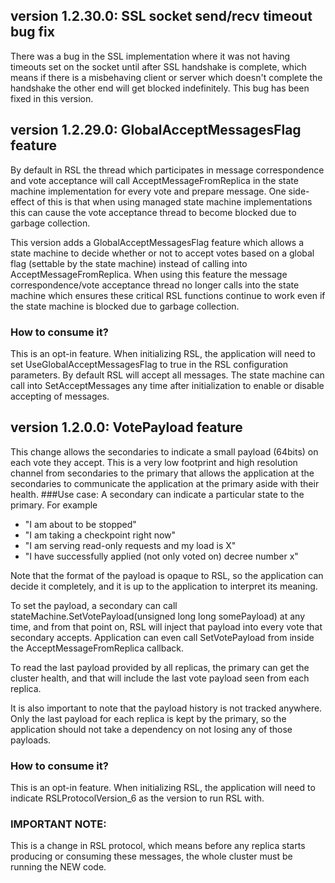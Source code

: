 ## version 1.2.30.0: SSL socket send/recv timeout bug fix

There was a bug in the SSL implementation where it was not having timeouts set on the socket until after SSL handshake is complete, which means if there is a misbehaving client or server which doesn't complete the handshake the other end will get blocked indefinitely. This bug has been fixed in this version.

## version 1.2.29.0: GlobalAcceptMessagesFlag feature

By default in RSL the thread which participates in message correspondence and vote acceptance will call AcceptMessageFromReplica in the state machine implementation for every vote and prepare message. One side-effect of this is that when using managed state machine implementations this can cause the vote acceptance thread to become blocked due to garbage collection.

This version adds a GlobalAcceptMessagesFlag feature which allows a state machine to decide whether or not to accept votes based on a global flag (settable by the state machine) instead of calling into AcceptMessageFromReplica. When using this feature the message correspondence/vote acceptance
thread no longer calls into the state machine which ensures these critical RSL functions continue to work even if the state machine is blocked due to garbage collection.

### How to consume it?

This is an opt-in feature. When initializing RSL, the application will need to set UseGlobalAcceptMessagesFlag to true in the RSL configuration parameters. By default RSL will accept all messages. The state machine can call into SetAcceptMessages any time after initialization to enable or disable accepting of messages.

## version 1.2.0.0: VotePayload feature

This change allows the secondaries to indicate a small payload (64bits) on each vote they accept. This is a very low footprint and high resolution channel from secondaries to the primary that allows the application at the secondaries to communicate the application at the primary aside with their health.
###Use case: 
A secondary can indicate a particular state to the primary. For example 
- "I am about to be stopped"
- "I am taking a checkpoint right now"
- "I am serving read-only requests and my load is X"
- "I have successfully applied (not only voted on) decree number x"

Note that the format of the payload is opaque to RSL, so the application can decide it completely, and it is up to the application to interpret its meaning.

To set the payload, a secondary can call stateMachine.SetVotePayload(unsigned long long somePayload) at any time, and from that point on, RSL will inject that payload into every vote that secondary accepts. Application can even call SetVotePayload from inside the AcceptMessageFromReplica callback.

To read the last payload provided by all replicas, the primary can get the cluster health, and that will include the last vote payload seen from each replica.

It is also important to note that the payload history is not tracked anywhere. Only the last payload for each replica is kept by the primary, so the application should not take a dependency on not losing any of those payloads. 

### How to consume it?

This is an opt-in feature. When initializing RSL, the application will need to indicate RSLProtocolVersion_6 as the version to run RSL with.

### IMPORTANT NOTE:
This is a change in RSL protocol, which means before any replica starts producing or consuming these messages, the whole cluster must be running the NEW code.

